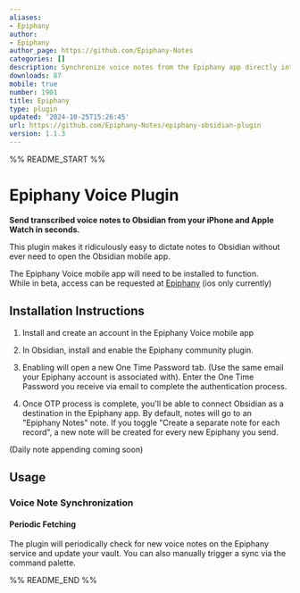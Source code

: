 ```yaml
---
aliases:
- Epiphany
author:
- Epiphany
author_page: https://github.com/Epiphany-Notes
categories: []
description: Synchronize voice notes from the Epiphany app directly into your vault
downloads: 87
mobile: true
number: 1901
title: Epiphany
type: plugin
updated: '2024-10-25T15:26:45'
url: https://github.com/Epiphany-Notes/epiphany-obsidian-plugin
version: 1.1.3
---
```


%% README_START %%

# Epiphany Voice Plugin

**Send transcribed voice notes to Obsidian from your iPhone and Apple Watch in seconds.** 

This plugin makes it ridiculously easy to dictate notes to Obsidian without ever need to open the Obsidian mobile app.

The Epiphany Voice mobile app will need to be installed to function.  
While in beta, access can be requested at [Epiphany](https://epiphanyvoice.io/)   (ios only currently)

## Installation Instructions

1. Install and create an account in the Epiphany Voice mobile app

2. In Obsidian, install and enable the Epiphany community plugin.

3. Enabling will open a new One Time Password tab. (Use the same email your Epiphany account is associated with). Enter the One Time Password you receive via email to complete the authentication process.

4. Once OTP process is complete, you'll be able to connect Obsidian as a destination in the Epiphany app.
By default, notes will go to an "Epiphany Notes" note.  If you toggle "Create a separate note for each record", a new note will be created for every new Epiphany you send.

(Daily note appending coming soon)

## Usage

### Voice Note Synchronization

#### Periodic Fetching
The plugin will periodically check for new voice notes on the Epiphany service and update your vault. You can also manually trigger a sync via the command palette.


%% README_END %%